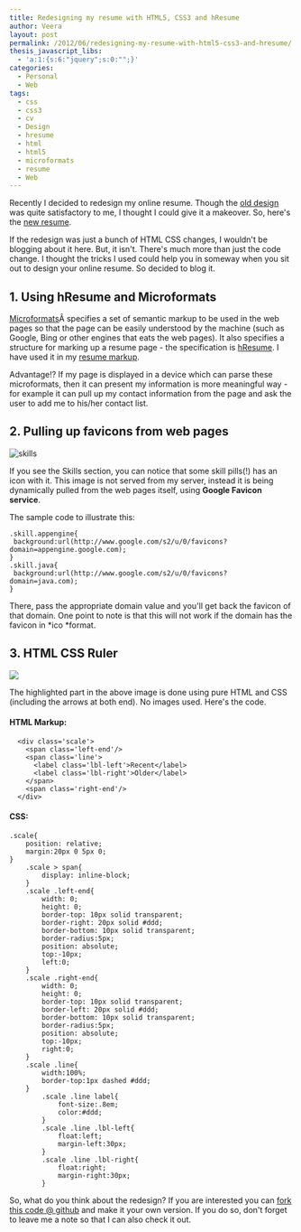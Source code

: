```yaml
---
title: Redesigning my resume with HTML5, CSS3 and hResume
author: Veera
layout: post
permalink: /2012/06/redesigning-my-resume-with-html5-css3-and-hresume/
thesis_javascript_libs:
  - 'a:1:{s:6:"jquery";s:0:"";}'
categories:
  - Personal
  - Web
tags:
  - css
  - css3
  - cv
  - Design
  - hresume
  - html
  - html5
  - microformats
  - resume
  - Web
---
```


Recently I decided to redesign my online resume. Though the [old design][1] was quite satisfactory to me, I thought I could give it a makeover. So, here's the [new resume][2].

 [1]: https://www.dropbox.com/s/giavg7k0vmqkdt5/old-resume.png "Old resume design"
 [2]: http://veerasundar.com/resume/ "Veera Sundar - Resume"

If the redesign was just a bunch of HTML CSS changes, I wouldn't be blogging about it here. But, it isn't. There's much more than just the code change. I thought the tricks I used could help you in someway when you sit out to design your online resume. So decided to blog it.

## 1. Using hResume and Microformats

[Microformats][3]Â specifies a set of semantic markup to be used in the web pages so that the page can be easily understood by the machine (such as Google, Bing or other engines that eats the web pages). It also specifies a structure for marking up a resume page - the specification is [hResume][4]. I have used it in my [resume markup][5].

 [3]: http://microformats.org/ "microformats are a set of simple, open data formats built upon existing and widely adopted standards."
 [4]: http://microformats.org/wiki/hresume "hResume is a microformat for publishing resumes and CVs"
 [5]: https://github.com/vraa/resume/blob/master/index.htm "Resume markup"

Advantage!? If my page is displayed in a device which can parse these microformats, then it can present my information is more meaningful way - for example it can pull up my contact information from the page and ask the user to add me to his/her contact list.

## 2. Pulling up favicons from web pages

![][6]

 [6]: http://veerasundar.com/img/2012/06/skills.png "skills"

If you see the Skills section, you can notice that some skill pills(!) has an icon with it. This image is not served from my server, instead it is being dynamically pulled from the web pages itself, using **Google Favicon service**.

The sample code to illustrate this:

    .skill.appengine{
     background:url(http://www.google.com/s2/u/0/favicons?domain=appengine.google.com);
    }
    .skill.java{
     background:url(http://www.google.com/s2/u/0/favicons?domain=java.com);
    }

There, pass the appropriate domain value and you'll get back the favicon of that domain. One point to note is that this will not work if the domain has the favicon in *ico *format.

## 3. HTML CSS Ruler

![][9]

 [9]: http://veerasundar.com/img/2012/06/html5-css3-ruler.png

The highlighted part in the above image is done using pure HTML and CSS (including the arrows at both end). No images used. Here's the code.

#### HTML Markup:

      <div class='scale'>
        <span class='left-end'/>
        <span class='line'>
          <label class='lbl-left'>Recent</label>
          <label class='lbl-right'>Older</label>
        </span>
        <span class='right-end'/>
      </div>

#### CSS:

    .scale{
    	position: relative;
    	margin:20px 0 5px 0;
    }
    	.scale > span{
    		display: inline-block;
    	}
    	.scale .left-end{
    		width: 0;
    		height: 0;
    		border-top: 10px solid transparent;
    		border-right: 20px solid #ddd;
    		border-bottom: 10px solid transparent;
    		border-radius:5px;
    		position: absolute;
    		top:-10px;
    		left:0;
    	}
    	.scale .right-end{
    		width: 0;
    		height: 0;
    		border-top: 10px solid transparent;
    		border-left: 20px solid #ddd;
    		border-bottom: 10px solid transparent;
    		border-radius:5px;
    		position: absolute;
    		top:-10px;
    		right:0;
    	}
    	.scale .line{
    		width:100%;
    		border-top:1px dashed #ddd;
    	}
    		.scale .line label{
    			font-size:.8em;
    			color:#ddd;
    		}
    		.scale .line .lbl-left{
    			float:left;
    			margin-left:30px;
    		}
    		.scale .line .lbl-right{
    			float:right;
    			margin-right:30px;
    		}

So, what do you think about the redesign? If you are interested you can [fork this code @ github][8] and make it your own version. If you do so, don't forget to leave me a note so that I can also check it out.

 [8]: https://github.com/vraa/resume "Resume source at GitHub"